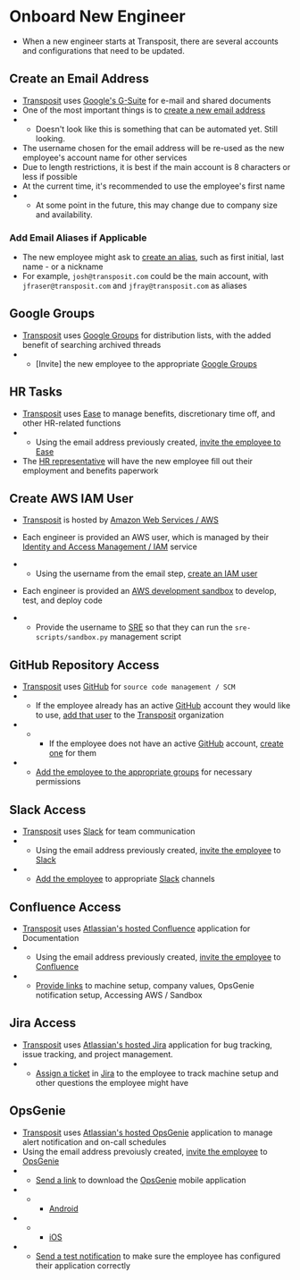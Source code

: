 # Onboard New Engineer
* When a new engineer starts at Transposit, there are several accounts and configurations that need to be updated.

## Create an Email Address
* [Transposit](https://www.transposit.com) uses [Google's G-Suite](https://gsuite.google.com/intl/en_ca/) for e-mail and shared documents
* One of the most important things is to [create a new email address](https://console.transposit.com/mc/t/transposit/actions/create_transposit_email)
* * Doesn't look like this is something that can be automated yet. Still looking.
* The username chosen for the email address will be re-used as the new employee's account name for other services
* Due to length restrictions, it is best if the main account is 8 characters or less if possible
* At the current time, it's recommended to use the employee's first name
* * At some point in the future, this may change due to company size and availability.

### Add Email Aliases if Applicable
* The new employee might ask to [create an alias](https://www.transposit.com), such as first initial, last name - or a nickname
* For example, `josh@transposit.com` could be the main account, with `jfraser@transposit.com` and `jfray@transposit.com` as aliases

## Google Groups
* [Transposit](https://www.transposit.com) uses [Google Groups](https://support.google.com/a/users/answer/9304805?hl=en) for distribution lists, with the added benefit of searching archived threads
* * [Invite] the new employee to the appropriate [Google Groups](https://support.google.com/a/users/answer/9304805?hl=en)

## HR Tasks
* [Transposit](https://www.transposit.com) uses [Ease](https://www.ease.com) to manage benefits, discretionary time off, and other HR-related functions
* * Using the email address previously created, [invite the employee to Ease](https://www.transposit.com)
* The [HR representative](mailto:hr@transposit.com) will have the new employee fill out their employment and benefits paperwork

## Create AWS IAM User
* [Transposit](https://www.transposit.com) is hosted by [Amazon Web Services / AWS](https://aws.amazon.com)
* Each engineer is provided an AWS user, which is managed by their [Identity and Access Management / IAM](https://www.amazonaws.cn/en/iam/) service
* * Using the username from the email step, [create an IAM user](https://console.transposit.com/mc/t/transposit/actions/create_iam_user)

* Each engineer is provided an [AWS development sandbox](https://transposit.atlassian.net/wiki/spaces/DEV/pages/310706177/Sandbox+AWS+Accounts) to develop, test, and deploy code
* * Provide the username to [SRE](mailto:sre@transposit.com) so that they can run the `sre-scripts/sandbox.py` management script

## GitHub Repository Access
* [Transposit](https://www.transposit.com) uses [GitHub](https://www.github.com) for `source code management / SCM`
* * If the employee already has an active [GitHub](https://www.github.com) account they would like to use, [add that user](https://www.transposit.com) to the [Transposit](https://www.github.com/transposit) organization
* * * If the employee does not have an active [GitHub](https://www.github.com) account, [create one](https://www.transposit.com) for them
* * [Add the employee to the appropriate groups](https://www.transposit.com) for necessary permissions

## Slack Access
* [Transposit](https://www.transposit.com) uses [Slack](https://www.slack.com) for team communication
* * Using the email address previously created, [invite the employee](https://www.transposit.com) to [Slack](https://www.slack.com)
* * [Add the employee](https://www.transposit.com) to appropriate [Slack](https://www.slack.com) channels

## Confluence Access
* [Transposit](https://www.transposit.com) uses [Atlassian's hosted Confluence](https://www.atlassian.com/software/confluence) application for Documentation
* * Using the email address previously created, [invite the employee](https://www.transposit.com) to [Confluence](https://www.atlassian.com/software/confluence)
* * [Provide links](https://www.transposit.com) to machine setup, company values, OpsGenie notification setup, Accessing AWS / Sandbox

## Jira Access
* [Transposit](https://www.transposit.com) uses [Atlassian's hosted Jira](https://www.atlassian.com/software/jira) application for bug tracking, issue tracking, and project management.
* * [Assign a ticket](https://www.transposit.com) in [Jira](https://www.atlassian.com/software/jira) to the employee to track machine setup and other questions the employee might have

## OpsGenie
* [Transposit](https://www.transposit.com) uses [Atlassian's hosted OpsGenie](https://www.atlassian.com/software/opsgenie) application to manage alert notification and on-call schedules
* Using the email address prevoiusly created, [invite the employee](https://www.transposit.com) to [OpsGenie](https://www.atlassian.com/software/opsgenie)
* * [Send a link](https://www.transposit.com) to download the [OpsGenie](https://www.atlassian.com/software/opsgenie) mobile application
* * * [Android](https://play.google.com/store/apps/details?id=com.ifountain.opsgenie&hl=en_US)
* * * [iOS](https://apps.apple.com/us/app/opsgenie/id528590328)
* * [Send a test notification](https://www.transposit.com) to make sure the employee has configured their application correctly